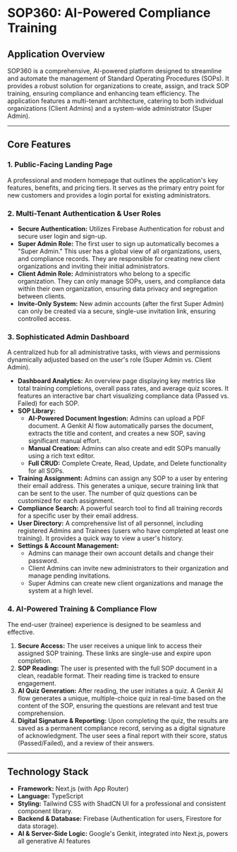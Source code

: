 # SOP360: AI-Powered Compliance Training

## Application Overview

SOP360 is a comprehensive, AI-powered platform designed to streamline and automate the management of Standard Operating Procedures (SOPs). It provides a robust solution for organizations to create, assign, and track SOP training, ensuring compliance and enhancing team efficiency. The application features a multi-tenant architecture, catering to both individual organizations (Client Admins) and a system-wide administrator (Super Admin).

---

## Core Features

### 1. Public-Facing Landing Page
A professional and modern homepage that outlines the application's key features, benefits, and pricing tiers. It serves as the primary entry point for new customers and provides a login portal for existing administrators.

### 2. Multi-Tenant Authentication & User Roles
*   **Secure Authentication:** Utilizes Firebase Authentication for robust and secure user login and sign-up.
*   **Super Admin Role:** The first user to sign up automatically becomes a "Super Admin." This user has a global view of all organizations, users, and compliance records. They are responsible for creating new client organizations and inviting their initial administrators.
*   **Client Admin Role:** Administrators who belong to a specific organization. They can only manage SOPs, users, and compliance data within their own organization, ensuring data privacy and segregation between clients.
*   **Invite-Only System:** New admin accounts (after the first Super Admin) can only be created via a secure, single-use invitation link, ensuring controlled access.

### 3. Sophisticated Admin Dashboard
A centralized hub for all administrative tasks, with views and permissions dynamically adjusted based on the user's role (Super Admin vs. Client Admin).

*   **Dashboard Analytics:** An overview page displaying key metrics like total training completions, overall pass rates, and average quiz scores. It features an interactive bar chart visualizing compliance data (Passed vs. Failed) for each SOP.
*   **SOP Library:**
    *   **AI-Powered Document Ingestion:** Admins can upload a PDF document. A Genkit AI flow automatically parses the document, extracts the title and content, and creates a new SOP, saving significant manual effort.
    *   **Manual Creation:** Admins can also create and edit SOPs manually using a rich text editor.
    *   **Full CRUD:** Complete Create, Read, Update, and Delete functionality for all SOPs.
*   **Training Assignment:** Admins can assign any SOP to a user by entering their email address. This generates a unique, secure training link that can be sent to the user. The number of quiz questions can be customized for each assignment.
*   **Compliance Search:** A powerful search tool to find all training records for a specific user by their email address.
*   **User Directory:** A comprehensive list of all personnel, including registered Admins and Trainees (users who have completed at least one training). It provides a quick way to view a user's history.
*   **Settings & Account Management:**
    *   Admins can manage their own account details and change their password.
    *   Client Admins can invite new administrators to their organization and manage pending invitations.
    *   Super Admins can create new client organizations and manage the system at a high level.

### 4. AI-Powered Training & Compliance Flow
The end-user (trainee) experience is designed to be seamless and effective.

1.  **Secure Access:** The user receives a unique link to access their assigned SOP training. These links are single-use and expire upon completion.
2.  **SOP Reading:** The user is presented with the full SOP document in a clean, readable format. Their reading time is tracked to ensure engagement.
3.  **AI Quiz Generation:** After reading, the user initiates a quiz. A Genkit AI flow generates a unique, multiple-choice quiz in real-time based on the content of the SOP, ensuring the questions are relevant and test true comprehension.
4.  **Digital Signature & Reporting:** Upon completing the quiz, the results are saved as a permanent compliance record, serving as a digital signature of acknowledgment. The user sees a final report with their score, status (Passed/Failed), and a review of their answers.

---

## Technology Stack

*   **Framework:** Next.js (with App Router)
*   **Language:** TypeScript
*   **Styling:** Tailwind CSS with ShadCN UI for a professional and consistent component library.
*   **Backend & Database:** Firebase (Authentication for users, Firestore for data storage).
*   **AI & Server-Side Logic:** Google's Genkit, integrated into Next.js, powers all generative AI features
